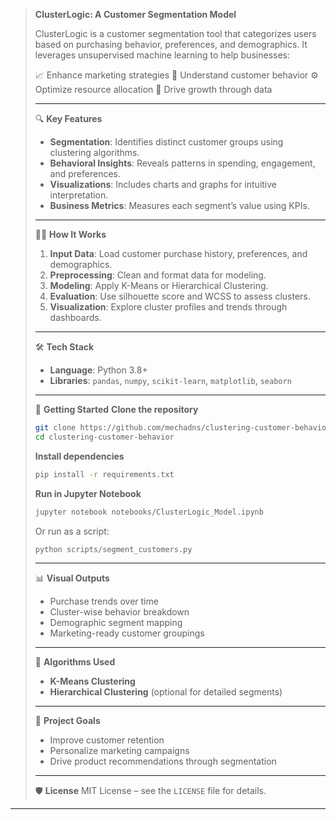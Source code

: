 > **ClusterLogic: A Customer Segmentation Model**
>
> ClusterLogic is a customer segmentation tool that categorizes users based on purchasing behavior, preferences, and demographics. It leverages unsupervised machine learning to help businesses:
>
> 📈 Enhance marketing strategies
> 🧠 Understand customer behavior
> ⚙️ Optimize resource allocation
> 🚀 Drive growth through data
>
> ---
>
> 🔍 **Key Features**
>
> * **Segmentation**: Identifies distinct customer groups using clustering algorithms.
> * **Behavioral Insights**: Reveals patterns in spending, engagement, and preferences.
> * **Visualizations**: Includes charts and graphs for intuitive interpretation.
> * **Business Metrics**: Measures each segment’s value using KPIs.
>
> ---
>
> 🧑‍💻 **How It Works**
>
> 1. **Input Data**: Load customer purchase history, preferences, and demographics.
> 2. **Preprocessing**: Clean and format data for modeling.
> 3. **Modeling**: Apply K-Means or Hierarchical Clustering.
> 4. **Evaluation**: Use silhouette score and WCSS to assess clusters.
> 5. **Visualization**: Explore cluster profiles and trends through dashboards.
>
> ---
>
> 🛠️ **Tech Stack**
>
> * **Language**: Python 3.8+
> * **Libraries**: `pandas`, `numpy`, `scikit-learn`, `matplotlib`, `seaborn`
>
> ---
>
> 🚀 **Getting Started**
> **Clone the repository**
>
> ```bash
> git clone https://github.com/mechadns/clustering-customer-behavior.git
> cd clustering-customer-behavior
> ```
>
> **Install dependencies**
>
> ```bash
> pip install -r requirements.txt
> ```
>
> **Run in Jupyter Notebook**
>
> ```bash
> jupyter notebook notebooks/ClusterLogic_Model.ipynb
> ```
>
> Or run as a script:
>
> ```bash
> python scripts/segment_customers.py
> ```
>
> ---
>
> 📊 **Visual Outputs**
>
> * Purchase trends over time
> * Cluster-wise behavior breakdown
> * Demographic segment mapping
> * Marketing-ready customer groupings
>
> ---
>
> 🧠 **Algorithms Used**
>
> * **K-Means Clustering**
> * **Hierarchical Clustering** (optional for detailed segments)
>
> ---
>
> 🎯 **Project Goals**
>
> * Improve customer retention
> * Personalize marketing campaigns
> * Drive product recommendations through segmentation
>
> ---
>
> 🛡️ **License**
> MIT License – see the `LICENSE` file for details.

---
